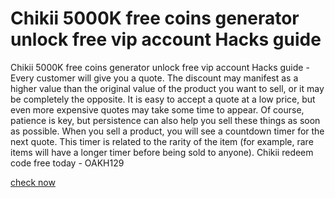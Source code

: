 # Chikii 5000K free coins generator unlock free vip account Hacks guide

Chikii 5000K free coins generator unlock free vip account Hacks guide - Every customer will give you a quote. The discount may manifest as a higher value than the original value of the product you want to sell, or it may be completely the opposite. It is easy to accept a quote at a low price, but even more expensive quotes may take some time to appear. Of course, patience is key, but persistence can also help you sell these things as soon as possible. When you sell a product, you will see a countdown timer for the next quote. This timer is related to the rarity of the item (for example, rare items will have a longer timer before being sold to anyone). Chikii redeem code free today - OAKH129

[check now](https://fifamcheat.top/chikii)
